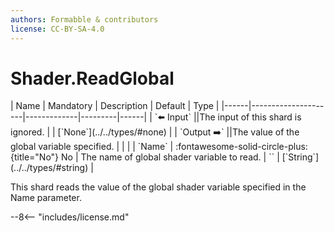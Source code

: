 ```yaml
---
authors: Formabble & contributors
license: CC-BY-SA-4.0
---
```



# Shader.ReadGlobal

<div class="sh-parameters" markdown="1">
| Name | Mandatory | Description | Default | Type |
|------|---------------------|-------------|---------|------|
| `⬅️ Input` ||The input of this shard is ignored. | | [`None`](../../types/#none) |
| `Output ➡️` ||The value of the global variable specified. | |  |
| `Name` | :fontawesome-solid-circle-plus:{title="No"} No  | The name of global shader variable to read. | `` | [`String`](../../types/#string) |

</div>

This shard reads the value of the global shader variable specified in the Name parameter.

--8<-- "includes/license.md"

